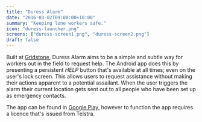 ```yaml
---
title: "Duress Alarm"
date: "2016-03-02T09:00:00+10:00"
summary: "Keeping lone workers safe."
icon: "duress-launcher.png"
screens: ["duress-screen1.png", "duress-screen2.png"]
draft: false
---
```


Built at [Gridstone](https://gridstone.com.au), Duress Alarm aims to be a simple and subtle way for workers out in the field to request help. The Android app does this by presenting a persistent *HELP* button that's available at all times; even on the user's lock screen. This allows users to request assistance without making their actions apparent to a potential assailant. When the user triggers the alarm their current location gets sent out to all people who have been set up as emergency contacts.

The app can be found in [Google Play](https://play.google.com/store/apps/details?id=au.com.gridstone.duress), however to function the app requires a licence that's issued from Telstra.

